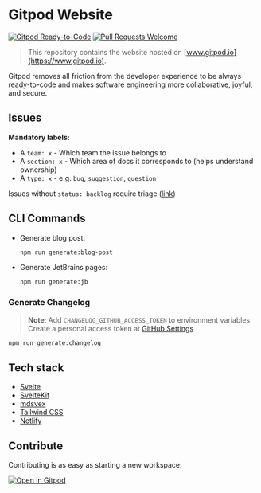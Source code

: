 # Gitpod Website

[![Gitpod Ready-to-Code](https://img.shields.io/badge/Gitpod-ready--to--code-908a85?logo=gitpod)](https://gitpod.io/#https://github.com/gitpod-io/website)
[![Pull Requests Welcome](https://img.shields.io/badge/PRs-welcome-brightgreen.svg)](https://makeapullrequest.com)

> This repository contains the website hosted on [www.gitpod.io](https://www.gitpod.io).

Gitpod removes all friction from the developer experience to be always ready-to-code and makes software engineering more collaborative, joyful, and secure.

## Issues

**Mandatory labels:**

- A `team: x` - Which team the issue belongs to
- A `section: x` - Which area of docs it corresponds to (helps understand ownership)
- A `type: x` - e.g. `bug`, `suggestion`, `question`

Issues without `status: backlog` require triage ([link](https://github.com/gitpod-io/website/issues?q=is%3Aopen+-label%3A%22status%3A+backlog%22+))

## CLI Commands

- Generate blog post:

  ```sh
  npm run generate:blog-post
  ```

- Generate JetBrains pages:

  ```sh
  npm run generate:jb
  ```

### Generate Changelog

> **Note**: Add `CHANGELOG_GITHUB_ACCESS_TOKEN` to environment variables. Create a personal access token at [GitHub Settings](https://github.com/settings/tokens/new?scopes=repo,user)

```sh
npm run generate:changelog
```

## Tech stack

- [Svelte](https://svelte.dev)
- [SvelteKit](https://kit.svelte.dev)
- [mdsvex](https://mdsvex.com)
- [Tailwind CSS](https://tailwindcss.com)
- [Netlify](https://www.netlify.com)

## Contribute

Contributing is as easy as starting a new workspace:

[![Open in Gitpod](https://www.gitpod.io/svg/open-in-gitpod.svg)](https://gitpod.io/#https://github.com/gitpod-io/website)
